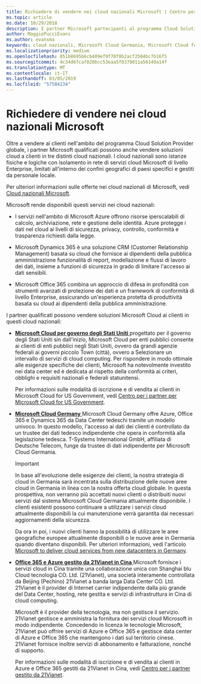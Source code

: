 ```yaml
---
title: Richiedere di vendere nei cloud nazionali Microsoft | Centro per i partner
ms.topic: article
ms.date: 10/29/2018
description: I partner Microsoft partecipanti al programma Cloud Solution Provider possono vendere ai clienti registrati nei cloud nazionali supportati.
author: MaggiePucciEvans
ms.author: evansma
keywords: cloud nazionali, Microsoft Cloud Germania, Microsoft Cloud for US Government, 21Vianet, Microsoft Cloud Cina
ms.localizationpriority: medium
ms.openlocfilehash: 851b8695b6cb409ef9f70f8b2acf2504bc7b16f5
ms.sourcegitcommit: 4c34d6fcaf020bcc53eaa5f0379011a56149a14f
ms.translationtype: MT
ms.contentlocale: it-IT
ms.lasthandoff: 03/05/2019
ms.locfileid: "57584234"
---
```

# <a name="apply-to-sell-in-microsoft-national-clouds"></a>Richiedere di vendere nei cloud nazionali Microsoft

Oltre a vendere ai clienti nell'ambito del programma Cloud Solution Provider globale, i partner Microsoft qualificati possono anche vendere soluzioni cloud a clienti in tre distinti cloud nazionali. I cloud nazionali sono istanze fisiche e logiche con isolamento in rete di servizi cloud Microsoft di livello Enterprise, limitati all'interno dei confini geografici di paesi specifici e gestiti da personale locale. 

Per ulteriori informazioni sulle offerte nei cloud nazionali di Microsoft, vedi [Cloud nazionali Microsoft](https://www.microsoft.com/trustcenter/cloudservices/nationalcloud).

Microsoft rende disponibili questi servizi nei cloud nazionali:

-   I servizi nell'ambito di Microsoft Azure offrono risorse iperscalabili di calcolo, archiviazione, rete e gestione delle identità. Azure protegge i dati nel cloud ai livelli di sicurezza, privacy, controllo, conformità e trasparenza richiesti dalla legge.

-   Microsoft Dynamics 365 è una soluzione CRM (Customer Relationship Management) basata su cloud che fornisce ai dipendenti della pubblica amministrazione funzionalità di report, modellazione e flussi di lavoro dei dati, insieme a funzioni di sicurezza in grado di limitare l'accesso ai dati sensibili.

-   Microsoft Office 365 combina un approccio di difesa in profondità con strumenti avanzati di protezione dei dati e un framework di conformità di livello Enterprise, assicurando un'esperienza protetta di produttività basata su cloud ai dipendenti della pubblica amministrazione.

I partner qualificati possono vendere soluzioni Microsoft Cloud ai clienti in questi cloud nazionali:

-   [**Microsoft Cloud per governo degli Stati Uniti** ](https://www.microsoft.com/trustcenter/cloudservices/nationalcloud#Microsoft_Cloud_for_US) progettato per il governo degli Stati Uniti sin dall'inizio, Microsoft Cloud per enti pubblici consente ai clienti di enti pubblici negli Stati Uniti, ovvero da grandi agenzie federali ai governi piccolo Town (città), ovvero a Selezionare un intervallo di servizi di cloud computing. Per rispondere in modo ottimale alle esigenze specifiche dei clienti, Microsoft ha notevolmente investito nei data center ed è dedicata al rispetto della conformità ai criteri, obblighi e requisiti nazionali e federali statunitensi. 

    Per informazioni sulle modalità di iscrizione e di vendita ai clienti in Microsoft Cloud for US Government, vedi [Centro per i partner per Microsoft Cloud for US Government](partner-center-for-microsoft-us-govt-cloud.md).

-   [**Microsoft Cloud Germany** ](https://www.microsoft.com/trustcenter/cloudservices/nationalcloud#Microsoft_Cloud_Germany) Microsoft Cloud Germany offre Azure, Office 365 e Dynamics 365 da Data Center tedeschi tramite un modello univoco. In questo modello, l'accesso ai dati dei clienti è controllato da un trustee dei dati tedesco indipendente che opera in conformità alla legislazione tedesca. T-Systems International GmbH, affiliata di Deutsche Telecom, funge da trustee di dati indipendente per Microsoft Cloud Germania. 

    > [!IMPORTANT]  
    > In base all'evoluzione delle esigenze dei clienti, la nostra strategia di cloud in Germania sarà incentrata sulla distribuzione delle nuove aree cloud in Germania in linea con la nostra offerta cloud globale. In questa prospettiva, non verranno più accettati nuovi clienti o distribuiti nuovi servizi dal sistema Microsoft Cloud Germania attualmente disponibile. I clienti esistenti possono continuare a utilizzare i servizi cloud attualmente disponibili la cui manutenzione verrà garantita dai necessari aggiornamenti della sicurezza.
    >  
    > Da ora in poi, i nuovi clienti hanno la possibilità di utilizzare le aree geografiche europee attualmente disponibili o le nuove aree in Germania quando diventano disponibili. Per ulteriori informazioni, vedi l'articolo [Microsoft to deliver cloud services from new datacenters in Germany](https://news.microsoft.com/europe/2018/08/31/microsoft-to-deliver-cloud-services-from-new-datacentres-in-germany-in-2019-to-meet-evolving-customer-needs/).

    
-   [**Office 365 e Azure gestito da 21Vianet in Cina** ](https://www.microsoft.com/trustcenter/cloudservices/nationalcloud#Microsoft_Cloud_for_China) Microsoft fornisce i servizi cloud in Cina tramite una collaborazione unica con Shanghai blu Cloud tecnologia CO. Ltd. (21Vianet), una società interamente controllata da Beijing (Pechino) 21Vianet a banda larga Data Center CO. Ltd. 21Vianet è il provider di Internet carrier indipendente dalla più grande del Data Center, hosting, rete gestita e servizi di infrastruttura in Cina di cloud computing. 

    Microsoft è il provider della tecnologia, ma non gestisce il servizio. 21Vianet gestisce e amministra la fornitura dei servizi cloud Microsoft in modo indipendente. Concedendo in licenza le tecnologie Microsoft, 21Vianet può offrire servizi di Azure e Office 365 e gestisce data center di Azure e Office 365 che mantengono i dati sul territorio cinese. 21Vianet fornisce inoltre servizi di abbonamento e fatturazione, nonché di supporto.

    Per informazioni sulle modalità di iscrizione e di vendita ai clienti in Azure e Office 365 gestiti da 21Vianet in Cina, vedi [Centro per i partner gestito da 21Vianet](https://msdn.microsoft.com/partner-china/index). 